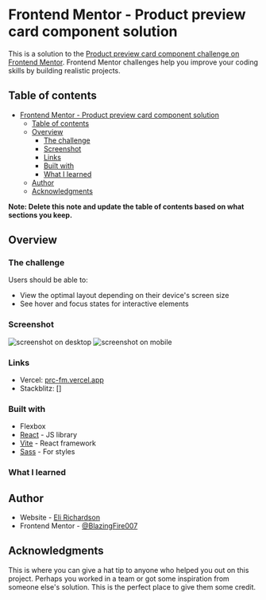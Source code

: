 # Frontend Mentor - Product preview card component solution

This is a solution to the [Product preview card component challenge on Frontend Mentor](https://www.frontendmentor.io/challenges/product-preview-card-component-GO7UmttRfa). Frontend Mentor challenges help you improve your coding skills by building realistic projects.

## Table of contents

- [Frontend Mentor - Product preview card component solution](#frontend-mentor---product-preview-card-component-solution)
  - [Table of contents](#table-of-contents)
  - [Overview](#overview)
    - [The challenge](#the-challenge)
    - [Screenshot](#screenshot)
    - [Links](#links)
    - [Built with](#built-with)
    - [What I learned](#what-i-learned)
  - [Author](#author)
  - [Acknowledgments](#acknowledgments)

**Note: Delete this note and update the table of contents based on what sections you keep.**

## Overview

### The challenge

Users should be able to:

- View the optimal layout depending on their device's screen size
- See hover and focus states for interactive elements

### Screenshot

![screenshot on desktop](https://i.imgur.com/k7vMPKy.png)
![screenshot on mobile](https://i.imgur.com/rrWbE7s.png)

### Links

- Vercel: [prc-fm.vercel.app](https://prc-fm.vercel.app/)
- Stackblitz: []

### Built with

- Flexbox
- [React](https://reactjs.org/) - JS library
- [Vite](https://vitejs.dev/) - React framework
- [Sass](https://sass-lang.com/) - For styles

### What I learned

## Author

- Website - [Eli Richardson](https://werichardson.com)
- Frontend Mentor - [@BlazingFire007](https://www.frontendmentor.io/profile/BlazingFire007)

## Acknowledgments

This is where you can give a hat tip to anyone who helped you out on this project. Perhaps you worked in a team or got some inspiration from someone else's solution. This is the perfect place to give them some credit.

